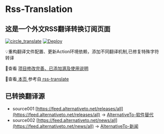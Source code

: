 #  Rss-Translation

## 这是一个外文RSS翻译转换订阅页面 

[![circle_translate](https://github.com/rcy1314/Rss-Translation/actions/workflows/circle_translate.yml/badge.svg)](https://github.com/rcy1314/Rss-Translation/actions/workflows/circle_translate.yml) [![Deploy](https://github.com/rcy1314/Rss-Translation/actions/workflows/jekyll-gh-pages.yml/badge.svg)](https://github.com/rcy1314/Rss-Translation/actions/workflows/jekyll-gh-pages.yml)

 💡重构翻译文件配置、更新Action环境依赖，添加不同翻译机制,已修复特殊字符转译

 📢查看 [项目修改完善、已添加源及使用说明](https://github.com/rcy1314/Rss-Translation/tree/main/illustrate)

 📢查看[ 本页 ](https://rcy1314.github.io/Rss-Translation) 参考自[ rss-translate ](https://github.com/talengu/rss-translate)

## 已转换翻译源
 - source001 [https://feed.alternativeto.net/releases/all](https://feed.alternativeto.net/releases/all) -> [AlternativeTo-软件替代](rss/AlternativeTo-%E8%BD%AF%E4%BB%B6%E6%9B%BF%E4%BB%A3.xml)
 - source002 [https://feed.alternativeto.net/news/all](https://feed.alternativeto.net/news/all) -> [AlternativeTo-新闻](rss/AlternativeTo-%E6%96%B0%E9%97%BB.xml)
